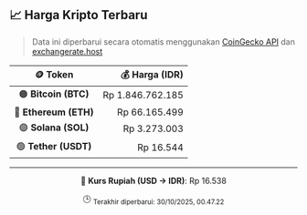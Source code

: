 

<!-- HARGA_KRIPTO -->
## 📈 Harga Kripto Terbaru

> Data ini diperbarui secara otomatis menggunakan [CoinGecko API](https://www.coingecko.com/) dan [exchangerate.host](https://exchangerate.host/)

<div align="center">

| 🪙 Token | 💰 Harga (IDR) |
|:------:|---------------:|
| 🟠 **Bitcoin (BTC)**   | Rp 1.846.762.185 |
| 🔵 **Ethereum (ETH)**  | Rp 66.165.499 |
| 🟣 **Solana (SOL)**    | Rp 3.273.003 |
| 🟢 **Tether (USDT)**   | Rp 16.544 |

---

💱 **Kurs Rupiah (USD → IDR)**: Rp 16.538

🕒 <sub>Terakhir diperbarui: 30/10/2025, 00.47.22</sub>

</div>
<!-- /HARGA_KRIPTO -->